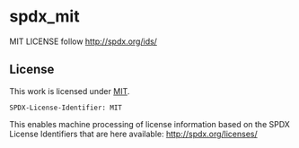 # spdx_mit

MIT LICENSE follow http://spdx.org/ids/

## License

This work is licensed under [MIT](http://spdx.org/licenses/).

`SPDX-License-Identifier: MIT`

This enables machine processing of license information based on the SPDX License Identifiers that are here available: http://spdx.org/licenses/
